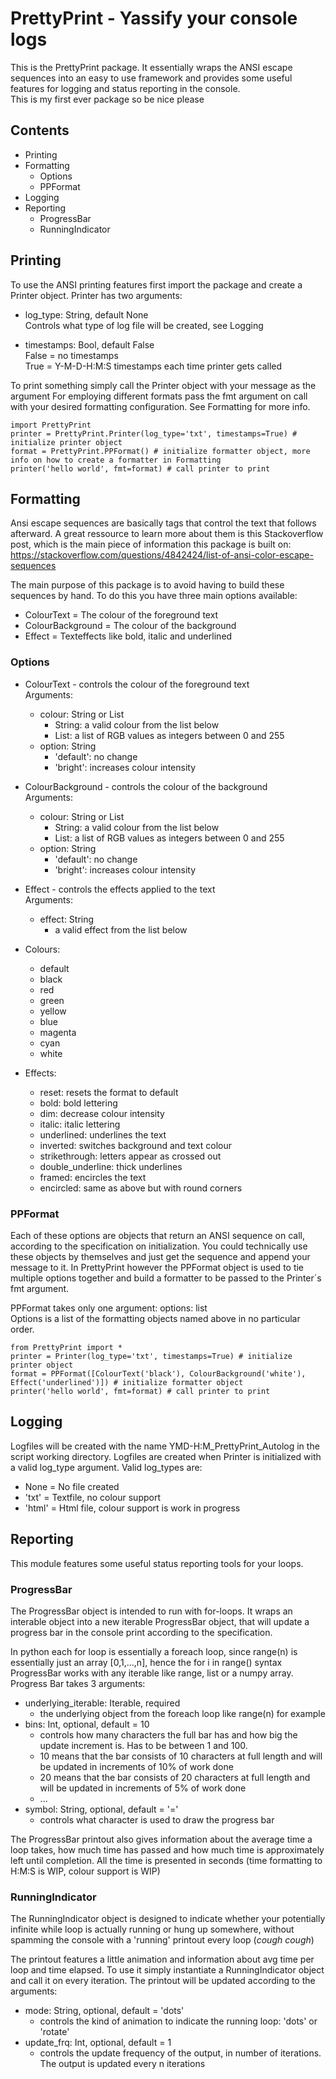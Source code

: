 # PrettyPrint - Yassify your console logs

This is the PrettyPrint package. It essentially wraps the ANSI escape sequences into an easy to use framework and provides some useful features for logging and status reporting in the console.<br>
This is my first ever package so be nice please

## Contents
- Printing
- Formatting
  - Options
  - PPFormat
- Logging
- Reporting
  - ProgressBar
  - RunningIndicator

## Printing 
To use the ANSI printing features first import the package and create a Printer object.
Printer has two arguments:
- log_type: String, default None <br> Controls what type of log file will be created, see Logging
   
- timestamps: Bool, default False <br> False = no timestamps <br> True = Y-M-D-H:M:S timestamps each time printer gets called

To print something simply call the Printer object with your message as the argument
For employing different formats pass the fmt argument on call with your desired formatting configuration. See Formatting for more info.

    import PrettyPrint
    printer = PrettyPrint.Printer(log_type='txt', timestamps=True) # initialize printer object
    format = PrettyPrint.PPFormat() # initialize formatter object, more info on how to create a formatter in Formatting
    printer('hello world', fmt=format) # call printer to print

## Formatting
Ansi escape sequences are basically tags that control the text that follows afterward.
A great ressource to learn more about them is this Stackoverflow post, which is the main piece of information this package is built on: https://stackoverflow.com/questions/4842424/list-of-ansi-color-escape-sequences

The main purpose of this package is to avoid having to build these sequences by hand. To do this you have three main options available:

- ColourText = The colour of the foreground text
- ColourBackground = The colour of the background
- Effect = Texteffects like bold, italic and underlined

### Options

- ColourText - controls the colour of the foreground text<br> Arguments:
  - colour: String or List
    - String: a valid colour from the list below
    - List: a list of RGB values as integers between 0 and 255
  - option: String
    - 'default': no change
    - 'bright': increases colour intensity


- ColourBackground - controls the colour of the background<br> Arguments:
  - colour: String or List
    - String: a valid colour from the list below
    - List: a list of RGB values as integers between 0 and 255
  - option: String
    - 'default': no change
    - 'bright': increases colour intensity
    

- Effect - controls the effects applied to the text <br> Arguments:
  - effect: String
    - a valid effect from the list below


- Colours: 
  - default
  - black
  - red
  - green
  - yellow
  - blue
  - magenta
  - cyan
  - white


- Effects:
  - reset: resets the format to default
  - bold: bold lettering
  - dim: decrease colour intensity
  - italic: italic lettering
  - underlined: underlines the text
  - inverted: switches background and text colour
  - strikethrough: letters appear as crossed out
  - double_underline: thick underlines
  - framed: encircles the text
  - encircled: same as above but with round corners
### PPFormat
Each of these options are objects that return an ANSI sequence on call, according to the specification on initialization.
You could technically use these objects by themselves and just get the sequence and append your message to it. In PrettyPrint however the PPFormat object is used to tie multiple options together and build a formatter to be passed to the Printer´s fmt argument.

PPFormat takes only one argument: options: list <br>
Options is a list of the formatting objects named above in no particular order.

    from PrettyPrint import *
    printer = Printer(log_type='txt', timestamps=True) # initialize printer object
    format = PPFormat([ColourText('black'), ColourBackground('white'), Effect('underlined')]) # initialize formatter object
    printer('hello world', fmt=format) # call printer to print


## Logging
Logfiles will be created with the name YMD-H:M_PrettyPrint_Autolog in the script working directory.
Logfiles are created when Printer is initialized with a valid log_type argument.
Valid log_types are:
- None = No file created
- 'txt' = Textfile, no colour support
- 'html' = Html file, colour support is work in progress

## Reporting
This module features some useful status reporting tools for your loops.

### ProgressBar
The ProgressBar object is intended to run with for-loops. It wraps an interable object into a new iterable ProgressBar object, that will update a progress bar in the console print according to the specification.

In python each for loop is essentially a foreach loop, since range(n) is essentially just an array [0,1,...,n], hence the for i in range() syntax
ProgressBar works with any iterable like range, list or a numpy array.
Progress Bar takes 3 arguments:
- underlying_iterable: Iterable, required
  - the underlying object from the foreach loop like range(n) for example
- bins: Int, optional, default = 10
  - controls how many characters the full bar has and how big the update increment is. Has to be between 1 and 100.
  - 10 means that the bar consists of 10 characters at full length and will be updated in increments of 10% of work done
  - 20 means that the bar consists of 20 characters at full length and will be updated in increments of 5% of work done
  - ...
- symbol: String, optional, default = '='
  - controls what character is used to draw the progress bar

The ProgressBar printout also gives information about the average time a loop takes, how much time has passed and how much time is approximately left until completion. All the time is presented in seconds (time formatting to H:M:S is WIP, colour support is WIP)

### RunningIndicator
The RunningIndicator object is designed to indicate whether your potentially infinite while loop is actually running or hung up somewhere, without spamming the console with a 'running' printout every loop (*cough cough*)

The printout features a little animation and information about avg time per loop and time elapsed. To use it simply instantiate a RunningIndicator object and call it on every iteration. The printout will be updated according to the arguments:
- mode: String, optional, default = 'dots'
  - controls the kind of animation to indicate the running loop: 'dots' or 'rotate'
- update_frq: Int, optional, default = 1
  - controls the update frequency of the output, in number of iterations. The output is updated every n iterations